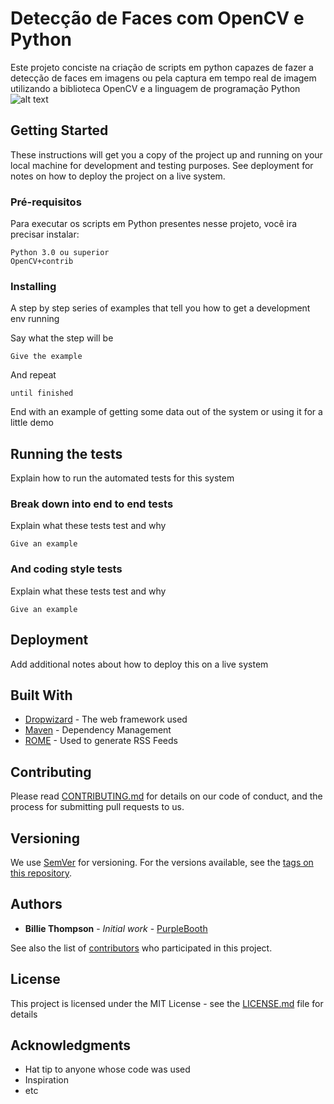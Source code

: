 # Detecção de Faces com OpenCV e Python

Este projeto conciste na criação de scripts em python capazes de fazer a detecção de faces em imagens ou pela captura em tempo real de imagem utilizando a biblioteca OpenCV e a linguagem de programação Python
![alt text](https://raw.githubusercontent.com/EstanislauFilho/Computer-Vision-Face-Detect-OpenCV/master/Imagens/to/faces_detected.png)


## Getting Started

These instructions will get you a copy of the project up and running on your local machine for development and testing purposes. See deployment for notes on how to deploy the project on a live system.

### Pré-requisitos

Para executar os scripts em Python presentes nesse projeto, você ira precisar instalar:

```
Python 3.0 ou superior
OpenCV+contrib
```

### Installing

A step by step series of examples that tell you how to get a development env running

Say what the step will be

```
Give the example
```

And repeat

```
until finished
```

End with an example of getting some data out of the system or using it for a little demo

## Running the tests

Explain how to run the automated tests for this system

### Break down into end to end tests

Explain what these tests test and why

```
Give an example
```

### And coding style tests

Explain what these tests test and why

```
Give an example
```

## Deployment

Add additional notes about how to deploy this on a live system

## Built With

* [Dropwizard](http://www.dropwizard.io/1.0.2/docs/) - The web framework used
* [Maven](https://maven.apache.org/) - Dependency Management
* [ROME](https://rometools.github.io/rome/) - Used to generate RSS Feeds

## Contributing

Please read [CONTRIBUTING.md](https://gist.github.com/PurpleBooth/b24679402957c63ec426) for details on our code of conduct, and the process for submitting pull requests to us.

## Versioning

We use [SemVer](http://semver.org/) for versioning. For the versions available, see the [tags on this repository](https://github.com/your/project/tags). 

## Authors

* **Billie Thompson** - *Initial work* - [PurpleBooth](https://github.com/PurpleBooth)

See also the list of [contributors](https://github.com/your/project/contributors) who participated in this project.

## License

This project is licensed under the MIT License - see the [LICENSE.md](LICENSE.md) file for details

## Acknowledgments

* Hat tip to anyone whose code was used
* Inspiration
* etc

